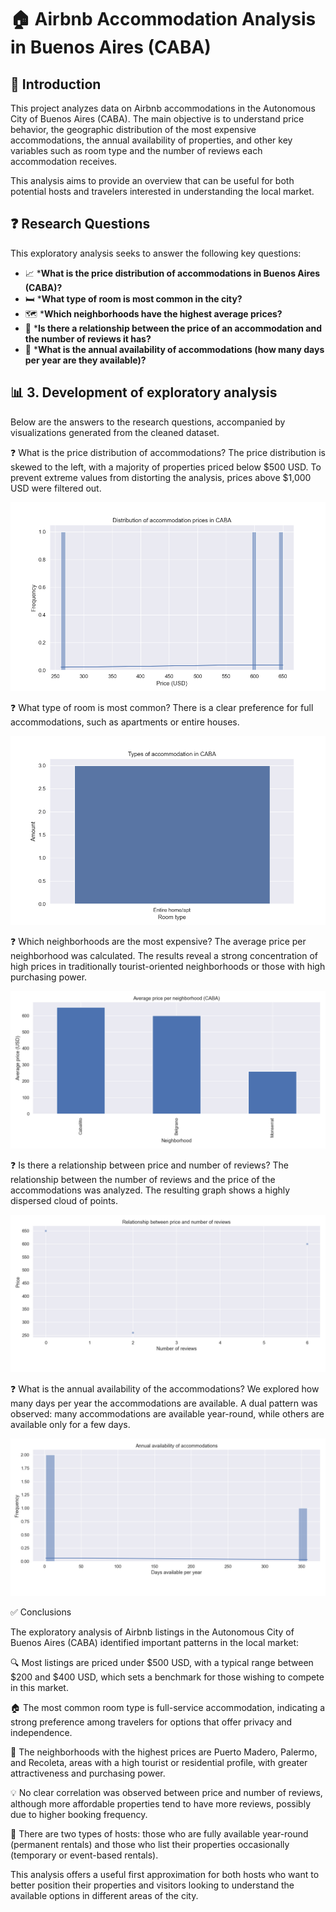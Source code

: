 # 🏠 Airbnb Accommodation Analysis in Buenos Aires (CABA)

## 📌 Introduction

This project analyzes data on Airbnb accommodations in the Autonomous City of Buenos Aires (CABA). The main objective is to understand price behavior, the geographic distribution of the most expensive accommodations, the annual availability of properties, and other key variables such as room type and the number of reviews each accommodation receives.

This analysis aims to provide an overview that can be useful for both potential hosts and travelers interested in understanding the local market.

## ❓ Research Questions

This exploratory analysis seeks to answer the following key questions:

- 📈 ***What is the price distribution of accommodations in Buenos Aires (CABA)?**
- 🛏️ ***What type of room is most common in the city?**
- 🗺️ ***Which neighborhoods have the highest average prices?**
- 💬 ***Is there a relationship between the price of an accommodation and the number of reviews it has?**
- 📅 ***What is the annual availability of accommodations (how many days per year are they available)?**

## 📊 3. Development of exploratory analysis

Below are the answers to the research questions, accompanied by visualizations generated from the cleaned dataset.

❓ What is the price distribution of accommodations?
The price distribution is skewed to the left, with a majority of properties priced below $500 USD. To prevent extreme values ​​from distorting the analysis, prices above $1,000 USD were filtered out.

![Price distribution](notebooks/figures/distribution_prices.png)


❓ What type of room is most common?
There is a clear preference for full accommodations, such as apartments or entire houses.

![Accommodation Type](notebooks/figures/accommodation_type.png)


❓ Which neighborhoods are the most expensive?
The average price per neighborhood was calculated. The results reveal a strong concentration of high prices in traditionally tourist-oriented neighborhoods or those with high purchasing power.

![Average Price Neighborhood](notebooks/figures/average_price_neighborhood.png)


❓ Is there a relationship between price and number of reviews?
The relationship between the number of reviews and the price of the accommodations was analyzed. The resulting graph shows a highly dispersed cloud of points.

![Price vs Reviews](notebooks/figures/price_vs_reviews.png)


❓ What is the annual availability of the accommodations?
We explored how many days per year the accommodations are available. A dual pattern was observed: many accommodations are available year-round, while others are available only for a few days.

![Annual Availability](notebooks/figures/annual_availability.png)


✅ Conclusions

The exploratory analysis of Airbnb listings in the Autonomous City of Buenos Aires (CABA) identified important patterns in the local market:

🔍 Most listings are priced under $500 USD, with a typical range between $200 and $400 USD, which sets a benchmark for those wishing to compete in this market.

🏠 The most common room type is full-service accommodation, indicating a strong preference among travelers for options that offer privacy and independence.

📍 The neighborhoods with the highest prices are Puerto Madero, Palermo, and Recoleta, areas with a high tourist or residential profile, with greater attractiveness and purchasing power.

💡 No clear correlation was observed between price and number of reviews, although more affordable properties tend to have more reviews, possibly due to higher booking frequency.

📆 There are two types of hosts: those who are fully available year-round (permanent rentals) and those who list their properties occasionally (temporary or event-based rentals).

This analysis offers a useful first approximation for both hosts who want to better position their properties and visitors looking to understand the available options in different areas of the city.